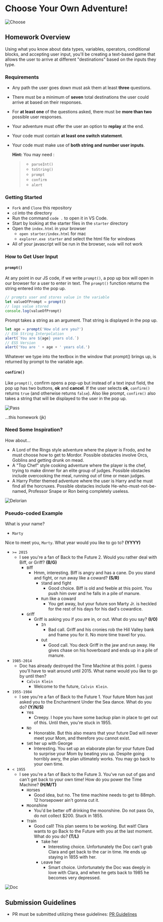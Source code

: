# Choose Your Own Adventure!

![Choose](https://external-content.duckduckgo.com/iu/?u=http%3A%2F%2Fimages.huffingtonpost.com%2F2016-05-09-1462761733-5966723-chooseyourown.jpg&f=1&nofb=1)

## Homework Overview

Using what you know about data types, variables, operators, conditional blocks, and accepting user input, you'll be creating a text-based game that allows the user to arrive at different "destinations" based on the inputs they type.

### Requirements

- Any path the user goes down must ask them at least **three** questions.
- There must be a minimum of **seven** total destinations the user could arrive at based on their responses.
- For **at least one** of the questions asked, there must be **more than two** possible user responses.
- Your adventure must offer the user an option to **replay** at the end.
- Your code must contain **at least one switch statement**.
- Your code must make use of **both string and number user inputs**.

  **Hint:** You may need :

  > - `parseInt()`
  > - `toString()`
  > - `prompt`
  > - `confirm`
  > - `alert`

### Getting Started

- `Fork` and `Clone` this repository
- `cd` into the directory
- Run the command `code .` to open it in VS Code.
- Start by looking at the starter files in the `starter` directory
- Open the `index.html` in your browser
  - `open starter/index.html` for mac
  - `explorer.exe starter` and select the html file for windows
- All of your javascript will be run in the browser, `node` will not work

### How to Get User Input

#### `prompt()`

At any point in our JS code, if we write `prompt()`, a pop up box will open in our browser for a user to enter in text. The `prompt()` function returns the string entered into the pop up.

```js
// prompts user and stores value in the variable
let valueOfPrompt = prompt()
// logs value stored
console.log(valueOfPrompt)
```

Prompt takes a string as an argument. That string is displayed in the pop up.

```js
let age = prompt('How old are you?')
// ES6 String Interpolation
alert(`You are ${age} years old.`)
// ES5 Version
alert('You are ' + age + ' years old.')
```

Whatever we type into the textbox in the window that prompt() brings up, is returned by prompt to the variable age.

#### `confirm()`

Like `prompt()`, confirm opens a pop-up but instead of a text input field, the pop up has two buttons, **ok** and **cancel**. If the user selects **ok**, `confirm()` returns `true` (and otherwise returns `false`). Also like prompt, `confirm()` also takes a string that will be displayed to the user in the pop up.

![Pass](https://external-content.duckduckgo.com/iu/?u=https%3A%2F%2Fmedia.giphy.com%2Fmedia%2FnjYrp176NQsHS%2Fgiphy-downsized-large.gif&f=1&nofb=1)

...this homework (jk)

### Need Some Inspiration?

How about...

- A Lord of the Rings style adventure where the player is Frodo, and he must choose how to get to Mordor. Possible obstacles involve Orcs, Goblins and getting drunk on mead.
- A "Top Chef" style cooking adventure where the player is the chef, trying to make dinner for an elite group of judges. Possible obstacles include overcooking the meal, running out of time or mean judges.
- A Harry Potter themed adventure where the user is Harry and he must find all the horcruxes. Possible obstacles include He-who-must-not-be-named, Professor Snape or Ron being completely useless.

![Delorian](https://external-content.duckduckgo.com/iu/?u=https%3A%2F%2Fmedia.giphy.com%2Fmedia%2F7TZvWKVkm0xXi%2Fgiphy.gif&f=1&nofb=1)

### Pseudo-coded Example

What is your name?

- `Marty`

Nice to meet you, `Marty`. What year would you like to go to? **(YYYY)**

- `>= 2015`
  - I see you're a fan of Back to the Future 2. Would you rather deal with Biff, or Griff? **(B/G)**
    - `B`iff
      - Hmm, interesting. Biff is angry and has a cane. Do you stand and fight, or run away like a coward? **(S/R)**
        - `S`tand and fight
          - Good choice. Biff is old and feeble at this point. You push him over and he falls in a pile of manure.
        - `R`un like a coward
          - You get away, but your future son Marty Jr. is heckled for the rest of his days for his dad's cowardice.
    - `G`riff
      - Griff is asking you if you are in, or out. What do you say? **(I/O)**
        - `I`n
          - Bad call. Griff and his cronies rob the Hill Valley bank and frame you for it. No more time travel for you.
        - `O`ut
          - Good call. You deck Griff in the jaw and run away. He gives chase on his hoverboard and ends up in a pile of manure.
- `1985-2014`
  - Doc has already destroyed the Time Machine at this point. I guess you'll have to wait around until 2015. What name would you like to go by until then?
    - `Calvin Klein`
      - Welcome to the future, `Calvin Klein`.
- `1955-1984`
  - I see you're a fan of Back to the Future 1. Your future Mom has just asked you to the Enchantment Under the Sea dance. What do you do? **(Y/N/S)**
    - `Y`es
      - Creepy. I hope you have some backup plan in place to get out of this. Until then, you're stuck in 1955.
    - `N`o
      - Honorable. But this also means that your future Dad will never meet your Mom, and therefore you cannot exist.
    - `S`et her up with George
      - Interesting. You set up an elaborate plan for your future Dad to surprise your Mom by beating you up. Despite going horribly awry, the plan ultimately works. You may go back to your own time.
- `< 1955`
  - I see you're a fan of Back to the Future 3. You've run out of gas and can't get back to your own time! How do you power the Time Machine? **(H/M/T)**
    - `H`orses
      - Good idea, but no. The time machine needs to get to 88mph. 12 horsepower ain't gonna cut it.
    - `M`oonshine
      - You'd be better off drinking the moonshine. Do not pass Go, do not collect $200. Stuck in 1855.
    - `T`rain
      - Good call! This plan seems to be working. But wait! Clara wants to go Back to the Future with you at the last moment. What do you do? **(T/L)**
        - `T`ake her
          - Interesting choice. Unfortunately the Doc can't grab Clara and get back to the car in time. He ends up staying in 1855 with her.
        - `L`eave her
          - Smart choice. Unfortunately the Doc was deeply in love with Clara, and when he gets back to 1985 he becomes very depressed.

![Doc](https://external-content.duckduckgo.com/iu/?u=https%3A%2F%2Fmedia.giphy.com%2Fmedia%2Fhn45V8hBhRIpW%2Fgiphy.gif&f=1&nofb=1)

## Submission Guidelines

- PR must be submitted utilizing these guidelines: [PR Guidelines](https://github.com/SEI-R-2-22/template_pull_request)